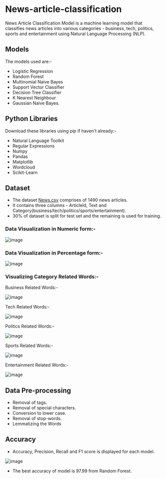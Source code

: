 # News-article-classification

News Article Classification Model is a machine learning model that classifies news articles into various categories - business, tech, politics, sports and entertainment using Natural Language Processing (NLP).

## Models

The models used are:-
- Logistic Regression
- Random Forest
- Multinomial Naive Bayes
- Support Vector Classifier
- Decision Tree Classifier
- K Nearest Neighbour
- Gaussian Naive Bayes.

## Python Libraries
 
 Download these libraries using pip if haven't already:-
- Natural Language Toolkit
- Regular Expressions
- Numpy
- Pandas
- Matplotlib
- Wordcloud
- Scikit-Learn

## Dataset

- The dataset [News.csv](https://github.com/Riddhi9570/News-article-classification/blob/main/News.csv) comprises of 1490 news articles.
- It contains three columns - ArticleId, Text and Category(business/tech/politics/sports/entertainment).
- 30% of dataset is split for test set and the remaining is used for training.

### Data Visualization in Numeric form:-

![image](https://github.com/Riddhi9570/News-article-classification/assets/72887868/5dd373e7-5c51-48d1-aeaf-f9919de56220)

### Data Visualization in Percentage form:-

![image](https://github.com/Riddhi9570/News-article-classification/assets/72887868/655cbe84-d9c5-480c-87e7-fd729355f9b0)

### Visualizing Category Related Words:-

Business Related Words:-

![image](https://github.com/Riddhi9570/News-article-classification/assets/72887868/7f532109-c772-4350-8bf3-62e325b55266)

Tech Related Words:-

![image](https://github.com/Riddhi9570/News-article-classification/assets/72887868/916f74dc-1454-467f-bece-bc3fbfdbb6fb)

Politics Related Words:-

![image](https://github.com/Riddhi9570/News-article-classification/assets/72887868/1ea04d15-33c6-4943-aa80-455d9b5aa346)

Sports Related Words:-

![image](https://github.com/Riddhi9570/News-article-classification/assets/72887868/d72afe40-d773-4461-bfe8-28ff5abda7e6)

Entertainment Related Words:-

![image](https://github.com/Riddhi9570/News-article-classification/assets/72887868/1a0fc73e-c05e-493f-957c-fb695b3b899a)

## Data Pre-processing

- Removal of tags.
- Removal of special characters.
- Conversion to lower case.
- Removal of stop-words.
- Lemmatizing the Words

## Accuracy

- Accuracy, Precision, Recall and F1 score is displayed for each model.

![image](https://github.com/Riddhi9570/News-article-classification/assets/72887868/ed41d666-eefe-432f-b153-f5a08e1364e0)

- The best accuracy of model is 97.99 from Random Forest.
